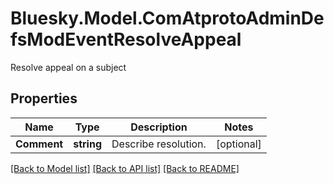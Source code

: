 # Bluesky.Model.ComAtprotoAdminDefsModEventResolveAppeal
Resolve appeal on a subject

## Properties

Name | Type | Description | Notes
------------ | ------------- | ------------- | -------------
**Comment** | **string** | Describe resolution. | [optional] 

[[Back to Model list]](../README.md#documentation-for-models) [[Back to API list]](../README.md#documentation-for-api-endpoints) [[Back to README]](../README.md)

